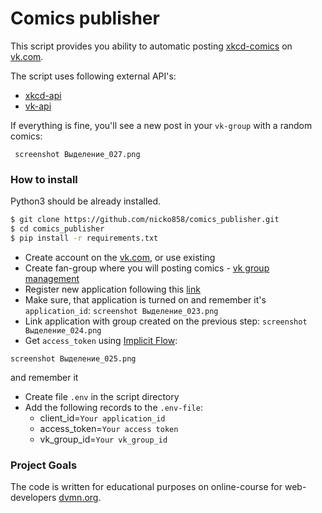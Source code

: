 # Comics publisher

This script provides you ability to automatic posting [xkcd-comics](https://xkcd.com/) on [vk.com](https://vk.com).

The script uses following external API's: 
- [xkcd-api](https://xkcd.com/info.0.json)
- [vk-api](https://api.vk.com) 

If everything is fine, you'll see a new post in your `vk-group` with a random comics:

` screenshot Выделение_027.png`

### How to install
Python3 should be already installed.
```bash
$ git clone https://github.com/nicko858/comics_publisher.git
$ cd comics_publisher
$ pip install -r requirements.txt
```

- Create account on the [vk.com](https://vk.com), or use existing
- Create fan-group where you will posting comics - [vk group management](https://vk.com/groups?tab=admin)
- Register new application following this [link](https://vk.com/apps?act=manage)
- Make sure, that application is turned on and remember it's `application_id`:
`screenshot Выделение_023.png`
- Link application with group created on the previous step:
`screenshot Выделение_024.png`
- Get `access_token` using [Implicit Flow](https://vk.com/dev/implicit_flow_user):

`screenshot Выделение_025.png`

and remember it
- Create file `.env` in the script directory
- Add the following records to the `.env-file`:
   - client_id=`Your application_id`
   - access_token=`Your access token`
   - vk_group_id=`Your vk_group_id`

### Project Goals

The code is written for educational purposes on online-course for web-developers [dvmn.org](https://dvmn.org/).

